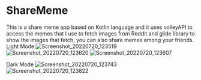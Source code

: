 # ShareMeme
This is a share meme app based on Kotlin language and it uses volleyAPI to access the memes that I use to fetch images from Reddit and glide library to show the images that fetch, you can also share memes among your friends.
Light Mode
![Screenshot_20220720_123519](https://user-images.githubusercontent.com/87574252/179920777-824428d3-8c6e-4a91-90d2-a652e3c2e767.png)
![Screenshot_20220720_123620](https://user-images.githubusercontent.com/87574252/179921328-88a35f70-ebb7-4e82-a9f2-3d916008dbdb.png)
![Screenshot_20220720_123607](https://user-images.githubusercontent.com/87574252/179921485-918db17f-b2f1-4f4b-a8df-3ea756319442.png)

Dark Mode
![Screenshot_20220720_123743](https://user-images.githubusercontent.com/87574252/179921386-0dd186a2-54e7-4bd4-ae17-c9b68d20717f.png)
![Screenshot_20220720_123822](https://user-images.githubusercontent.com/87574252/179921405-34ced542-14aa-4c18-977c-99164b3584f4.png)

